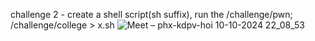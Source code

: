 challenge 2 - create a shell script(sh suffix), run the /challenge/pwn; /challenge/college > x.sh
![Meet – phx-kdpv-hoi 10-10-2024 22_08_53](https://github.com/user-attachments/assets/d62c15c0-afc7-436f-9fed-d755b68df924)

